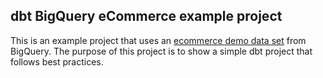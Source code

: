 ## dbt BigQuery eCommerce example project 

This is an example project that uses an [ecommerce demo data set](https://console.cloud.google.com/marketplace/product/bigquery-public-data/thelook-ecommerce) from BigQuery. The purpose of this project is to show a simple dbt project that follows best practices. 
